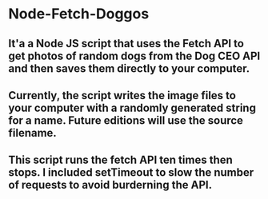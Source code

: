 # Node-Fetch-Doggos

## It'a a Node JS script that uses the Fetch API to get photos of random dogs from the Dog CEO API and then saves them directly to your computer.

## Currently, the script writes the image files to your computer with a randomly generated string for a name.  Future editions will use the source filename.

## This script runs the fetch API ten times then stops.  I included setTimeout to slow the number of requests to avoid burderning the API.  
